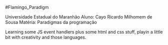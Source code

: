 #Flamingo_Paradigm

Universidade Estadual do Maranhão
Aluno: Cayo Ricardo Milhomem de Sousa
Matéria: Paradigmas da programação

Learning some JS event handlers plus some html and css stuff, playin a little
bit with creativity and those languages.
